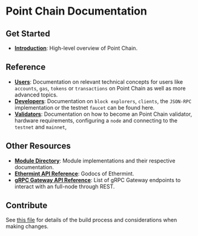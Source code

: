 <!--
layout: home
title: Point Chain Documentation
description: Point Chain is a scalable and interoperable Ethereum blockchain, built on Proof-of-Stake with fast-finality.
sections:
  - title: Introduction
    desc: Read a high-level overview of Point Chain and its architecture.
    url: /about/intro/overview
    icon: ethereum-intro
  - title: Basics
    desc: Start with the basic concepts of Point Chain, like accounts and transactions.
    url: /users/basics/transactions
    icon: basics
stack:
  - title: Cosmos SDK
    desc: The SDK is the world’s most popular framework for building application-specific blockchains.
    color: "#5064FB"
    label: sdk
    url: http://docs.cosmos.network
  - title: Ethereum
    desc: Ethereum is a global, open-source platform for decentralized applications.
    color: "#1A1F36"
    label: ethereum-black
    url: https://eth.wiki
  - title: Tendermint Core
    desc: The leading BFT engine for building blockchains, powering Point Chain.
    color: "#00BB00"
    label: core
    url: http://docs.tendermint.com
footer:
  newsletter: false
aside: false
-->

# Point Chain Documentation

## Get Started

- **[Introduction](./about/intro/overview.md)**: High-level overview of Point Chain.

## Reference

- **[Users](./users/)**: Documentation on relevant technical concepts for users like `accounts`, `gas`, `tokens` or `transactions` on Point Chain as well as more advanced topics.
- **[Developers](./developers/)**: Documentation on `block explorers`, `clients`, the `JSON-RPC` implementation or the testnet `faucet` can be found here.
- **[Validators](./validators/)**: Documentation on how to become an Point Chain validator, hardware requirements, configuring a `node` and connecting to the `testnet` and `mainnet`,

## Other Resources

- **[Module Directory](../x/)**: Module implementations and their respective documentation.
- **[Ethermint API Reference](https://pkg.go.dev/github.com/evmos/ethermint)**: Godocs of Ethermint.
- **[gRPC Gateway API Reference](https://api.evmos.dev/)**: List of gRPC Gateway endpoints to interact with an full-node through REST.

## Contribute

See [this file](https://github.com/pointnetwork/point-chain/blob/main/docs/DOCS_README.md) for details of the build process and considerations when making changes.
